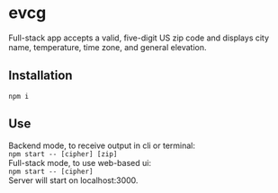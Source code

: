 # evcg
Full-stack app accepts a valid, five-digit US zip code and displays city name, temperature, time zone, and general elevation.

## Installation
```npm i```

## Use
Backend mode, to receive output in cli or terminal:  
```npm start -- [cipher] [zip]```  
Full-stack mode, to use web-based ui:  
```npm start -- [cipher]```  
Server will start on localhost:3000.
